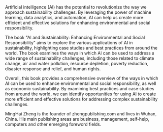 
Artificial intelligence (AI) has the potential to revolutionize the way we approach sustainability challenges. By leveraging the power of machine learning, data analytics, and automation, AI can help us create more efficient and effective solutions for enhancing environmental and social responsibility.

The book "AI and Sustainability: Enhancing Environmental and Social Responsibility" aims to explore the various applications of AI in sustainability, highlighting case studies and best practices from around the world. The book examines the ways in which AI can be used to address a wide range of sustainability challenges, including those related to climate change, air and water pollution, resource depletion, poverty reduction, disaster response and relief, and human rights.

Overall, this book provides a comprehensive overview of the ways in which AI can be used to enhance environmental and social responsibility, as well as economic sustainability. By examining best practices and case studies from around the world, we can identify opportunities for using AI to create more efficient and effective solutions for addressing complex sustainability challenges.

MingHai Zheng is the founder of zhengpublishing.com and lives in Wuhan, China. His main publishing areas are business, management, self-help, computers and other emerging foreword fields.
